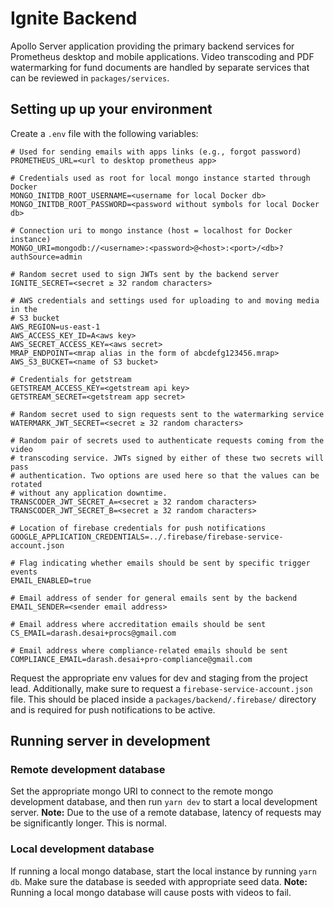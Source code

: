 # Ignite Backend

Apollo Server application providing the primary backend services for Prometheus
desktop and mobile applications. Video transcoding and PDF watermarking for
fund documents are handled by separate services that can be reviewed in
`packages/services`.

## Setting up up your environment

Create a `.env` file with the following variables:

```
# Used for sending emails with apps links (e.g., forgot password)
PROMETHEUS_URL=<url to desktop prometheus app>

# Credentials used as root for local mongo instance started through Docker
MONGO_INITDB_ROOT_USERNAME=<username for local Docker db>
MONGO_INITDB_ROOT_PASSWORD=<password without symbols for local Docker db>

# Connection uri to mongo instance (host = localhost for Docker instance)
MONGO_URI=mongodb://<username>:<password>@<host>:<port>/<db>?authSource=admin

# Random secret used to sign JWTs sent by the backend server
IGNITE_SECRET=<secret ≥ 32 random characters>

# AWS credentials and settings used for uploading to and moving media in the
# S3 bucket
AWS_REGION=us-east-1
AWS_ACCESS_KEY_ID=A<aws key>
AWS_SECRET_ACCESS_KEY=<aws secret>
MRAP_ENDPOINT=<mrap alias in the form of abcdefg123456.mrap>
AWS_S3_BUCKET=<name of S3 bucket>

# Credentials for getstream
GETSTREAM_ACCESS_KEY=<getstream api key>
GETSTREAM_SECRET=<getstream app secret>

# Random secret used to sign requests sent to the watermarking service
WATERMARK_JWT_SECRET=<secret ≥ 32 random characters>

# Random pair of secrets used to authenticate requests coming from the video
# transcoding service. JWTs signed by either of these two secrets will pass
# authentication. Two options are used here so that the values can be rotated
# without any application downtime.
TRANSCODER_JWT_SECRET_A=<secret ≥ 32 random characters>
TRANSCODER_JWT_SECRET_B=<secret ≥ 32 random characters>

# Location of firebase credentials for push notifications
GOOGLE_APPLICATION_CREDENTIALS=../.firebase/firebase-service-account.json

# Flag indicating whether emails should be sent by specific trigger events
EMAIL_ENABLED=true

# Email address of sender for general emails sent by the backend
EMAIL_SENDER=<sender email address>

# Email address where accreditation emails should be sent
CS_EMAIL=darash.desai+procs@gmail.com

# Email address where compliance-related emails should be sent
COMPLIANCE_EMAIL=darash.desai+pro-compliance@gmail.com
```

Request the appropriate env values for dev and staging from the project lead.
Additionally, make sure to request a `firebase-service-account.json` file.
This should be placed inside a `packages/backend/.firebase/` directory and is
required for push notifications to be active.

## Running server in development

### Remote development database

Set the appropriate mongo URI to connect to the remote mongo development
database, and then run `yarn dev` to start a local development server. **Note:**
Due to the use of a remote database, latency of requests may be
significantly longer. This is normal.

### Local development database

If running a local mongo database, start the local instance by running
`yarn db`. Make sure the database is seeded with appropriate seed data.
**Note:** Running a local mongo database will cause posts with videos to fail.

